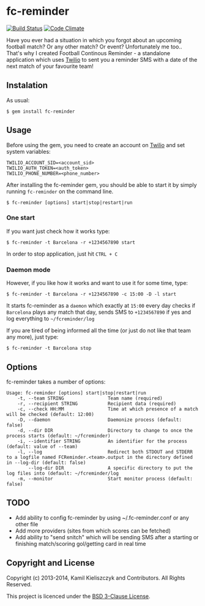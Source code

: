 fc-reminder
===========

[![Build Status](https://img.shields.io/travis/kiela/fc-reminder.svg)](https://travis-ci.org/kiela/fc-reminder)
[![Code Climate](https://img.shields.io/codeclimate/github/kiela/fc-reminder.svg)](https://codeclimate.com/github/kiela/fc-reminder)

Have you ever had a situation in which you forgot about an upcoming football match? Or any other match? Or event? Unfortunately me too.. That's why I created Football Continous Reminder - a standalone application which uses [Twilio](https://www.twilio.com/) to sent you a reminder SMS with a date of the next match of your favourite team!

## Instalation

As usual:

    $ gem install fc-reminder

## Usage

Before using the gem, you need to create an account on [Twilio](https://www.twilio.com/) and set system variables:

``` console
TWILIO_ACCOUNT_SID=<account_sid>
TWILIO_AUTH_TOKEN=<auth_token>
TWILIO_PHONE_NUMBER=<phone_number>
```

After installing the fc-reminder gem, you should be able to start it by simply running `fc-reminder` on the command line. 

    $ fc-reminder [options] start|stop|restart|run

### One start

If you want just check how it works type:

    $ fc-reminder -t Barcelona -r +1234567890 start

In order to stop application, just hit `CTRL + C`

### Daemon mode

However, if you like how it works and want to use it for some time, type:

    $ fc-reminder -t Barcelona -r +1234567890 -c 15:00 -D -l start

It starts fc-reminder as a `daemon` which exactly at `15:00` every day checks if `Barcelona` plays any match that day, sends SMS to `+1234567890` if yes and log everything to `~/fcreminder/log`

If you are tired of being informed all the time (or just do not like that team any more), just type:

    $ fc-reminder -t Barcelona stop

## Options

fc-reminder takes a number of options:

``` console
Usage: fc-reminder [options] start|stop|restart|run
    -t, --team STRING                Team name (required)
    -r, --recipient STRING           Recipient data (required)
    -c, --check HH:MM                Time at which presence of a match will be checked (default: 12:00)
    -D, --daemon                     Daemonize process (default: false)
    -d, --dir DIR                    Directory to change to once the process starts (default: ~/fcreminder)
    -i, --identifier STRING          An identifier for the process (default: value of --team)
    -l, --log                        Redirect both STDOUT and STDERR to a logfile named FCReminder.<team>.output in the directory defined in --log-dir (default: false)
        --log-dir DIR                A specific directory to put the log files into (default: ~/fcreminder/log
    -m, --monitor                    Start monitor process (default: false)

```

## TODO

* Add ability to config fc-reminder by using ~/.fc-reminder.conf or any other file
* Add more providers (sites from which scores can be fetched)
* Add ability to "send snitch" which will be sending SMS after a starting or finishing match/scoring gol/getting card in real time

## Copyright and License

Copyright (c) 2013-2014, Kamil Kieliszczyk and Contributors. All Rights Reserved.

This project is licenced under the [BSD 3-Clause License](LICENSE).
